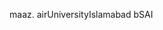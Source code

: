 maaz.
airUniversityIslamabad
bSAI

<!---
MaazAkram76/MaazAkram76 is a ✨ special ✨ repository because its `README.md` (this file) appears on your GitHub profile.
You can click the Preview link to take a look at your changes.
--->
